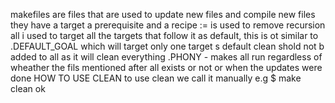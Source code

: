 makefiles are files that are used to update new files and compile new files
they have a target a prerequisite and a recipe
:= is used to remove recursion
all i used to target all the targets that follow it as default,
this is ot similar to .DEFAULT_GOAL which will target only one target s default
clean shold not b added to all as it will clean everything
.PHONY - makes all run regardless of wheather the fils mentioned after all exists or not or when the updates were done
	HOW TO USE CLEAN
to use clean we call it manually e.g
			$ make clean
ok
